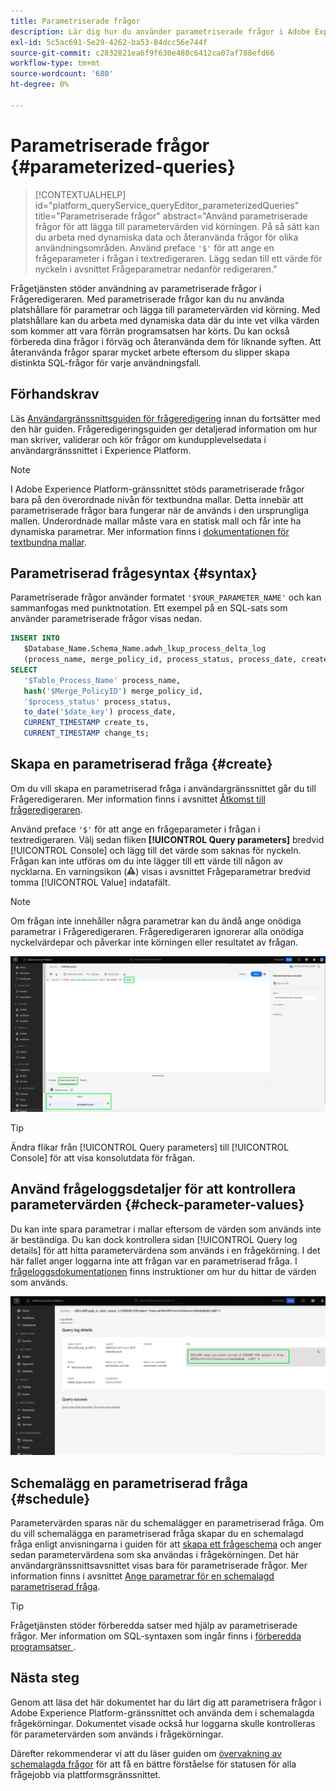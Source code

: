 ```yaml
---
title: Parametriserade frågor
description: Lär dig hur du använder parametriserade frågor i Adobe Experience Platform-gränssnittet.
exl-id: 5c5ac691-5e29-4262-ba53-84dcc56e744f
source-git-commit: c2832821ea6f9f630e480c6412ca07af788efd66
workflow-type: tm+mt
source-wordcount: '680'
ht-degree: 0%

---
```


# Parametriserade frågor {#parameterized-queries}

>[!CONTEXTUALHELP]
>id="platform_queryService_queryEditor_parameterizedQueries"
>title="Parametriserade frågor"
>abstract="Använd parametriserade frågor för att lägga till parametervärden vid körningen. På så sätt kan du arbeta med dynamiska data och återanvända frågor för olika användningsområden. Använd preface `'$'` för att ange en frågeparameter i frågan i textredigeraren. Lägg sedan till ett värde för nyckeln i avsnittet Frågeparametrar nedanför redigeraren."

Frågetjänsten stöder användning av parametriserade frågor i Frågeredigeraren. Med parametriserade frågor kan du nu använda platshållare för parametrar och lägga till parametervärden vid körning. Med platshållare kan du arbeta med dynamiska data där du inte vet vilka värden som kommer att vara förrän programsatsen har körts. Du kan också förbereda dina frågor i förväg och återanvända dem för liknande syften. Att återanvända frågor sparar mycket arbete eftersom du slipper skapa distinkta SQL-frågor för varje användningsfall.

## Förhandskrav

Läs [Användargränssnittsguiden för frågeredigering](./user-guide.md) innan du fortsätter med den här guiden. Frågeredigeringsguiden ger detaljerad information om hur man skriver, validerar och kör frågor om kundupplevelsedata i användargränssnittet i Experience Platform.

>[!NOTE]
>
>I Adobe Experience Platform-gränssnittet stöds parametriserade frågor bara på den överordnade nivån för textbundna mallar. Detta innebär att parametriserade frågor bara fungerar när de används i den ursprungliga mallen. Underordnade mallar måste vara en statisk mall och får inte ha dynamiska parametrar. Mer information finns i [dokumentationen för textbundna mallar](../key-concepts/inline-templates.md).

## Parametriserad frågesyntax {#syntax}

Parametriserade frågor använder formatet `'$YOUR_PARAMETER_NAME'` och kan sammanfogas med punktnotation. Ett exempel på en SQL-sats som använder parametriserade frågor visas nedan.

```sql
INSERT INTO
   $Database_Name.Schema_Name.adwh_lkup_process_delta_log
   (process_name, merge_policy_id, process_status, process_date, create_ts, change_ts)
SELECT
   '$Table_Process_Name' process_name,
   hash('$Merge_PolicyID') merge_policy_id,
   '$process_status' process_status,
   to_date('$date_key') process_date,
   CURRENT_TIMESTAMP create_ts,
   CURRENT_TIMESTAMP change_ts;
```

## Skapa en parametriserad fråga {#create}

Om du vill skapa en parametriserad fråga i användargränssnittet går du till Frågeredigeraren. Mer information finns i avsnittet [Åtkomst till frågeredigeraren](./user-guide.md#accessing-query-editor).

Använd preface `'$'` för att ange en frågeparameter i frågan i textredigeraren. Välj sedan fliken **[!UICONTROL Query parameters]** bredvid [!UICONTROL Console] och lägg till det värde som saknas för nyckeln. Frågan kan inte utföras om du inte lägger till ett värde till någon av nycklarna. En varningsikon (![En varningsikon.](/help/images/icons/alert.png)) visas i avsnittet Frågeparametrar bredvid tomma [!UICONTROL Value] indatafält.

>[!NOTE]
>
>Om frågan inte innehåller några parametrar kan du ändå ange onödiga parametrar i Frågeredigeraren. Frågeredigeraren ignorerar alla onödiga nyckelvärdepar och påverkar inte körningen eller resultatet av frågan.

![Frågeredigeraren med en parametriserad fråga och avsnittet Frågeparametrar är markerat.](../images/ui/parameterized-queries/parameterized-query.png)

>[!TIP]
>
>Ändra flikar från [!UICONTROL Query parameters] till [!UICONTROL Console] för att visa konsolutdata för frågan.

## Använd frågeloggsdetaljer för att kontrollera parametervärden {#check-parameter-values}

Du kan inte spara parametrar i mallar eftersom de värden som används inte är beständiga. Du kan dock kontrollera sidan [!UICONTROL Query log details] för att hitta parametervärdena som används i en frågekörning. I det här fallet anger loggarna inte att frågan var en parametriserad fråga. I [frågeloggsdokumentationen](./query-logs.md) finns instruktioner om hur du hittar de värden som används.

![Vyn med frågeloggar med SQL för en parametriserad fråga markerad i informationsavsnittet.](../images/ui/parameterized-queries/parameterized-query-logs.png)

<!-- improve screenshot above ^ I am waiting for a scheduled run to complete -->

## Schemalägg en parametriserad fråga {#schedule}

Parametervärden sparas när du schemalägger en parametriserad fråga. Om du vill schemalägga en parametriserad fråga skapar du en schemalagd fråga enligt anvisningarna i guiden för att [skapa ett frågeschema](./query-schedules.md#create-schedule) och anger sedan parametervärdena som ska användas i frågekörningen. Det här användargränssnittsavsnittet visas bara för parametriserade frågor. Mer information finns i avsnittet [Ange parametrar för en schemalagd parametriserad fråga](./query-schedules.md#set-parameters).

>[!TIP]
>
>Frågetjänsten stöder förberedda satser med hjälp av parametriserade frågor. Mer information om SQL-syntaxen som ingår finns i [förberedda programsatser ](../sql/prepared-statements.md).

## Nästa steg

Genom att läsa det här dokumentet har du lärt dig att parametrisera frågor i Adobe Experience Platform-gränssnittet och använda dem i schemalagda frågekörningar. Dokumentet visade också hur loggarna skulle kontrolleras för parametervärden som används i frågekörningar.

Därefter rekommenderar vi att du läser guiden om [övervakning av schemalagda frågor](./monitor-queries.md) för att få en bättre förståelse för statusen för alla frågejobb via plattformsgränssnittet.
